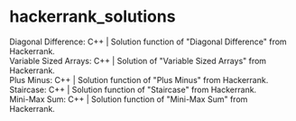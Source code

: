 # hackerrank_solutions

Diagonal Difference: C++ | Solution function of "Diagonal Difference" from Hackerrank. <br>
Variable Sized Arrays: C++ | Solution of "Variable Sized Arrays" from Hackerrank. <br>
Plus Minus: C++ | Solution function of "Plus Minus" from Hackerrank.<br>
Staircase: C++ | Solution function of "Staircase" from Hackerrank.<br>
Mini-Max Sum: C++ | Solution function of "Mini-Max Sum" from Hackerrank.<br>
